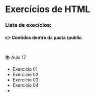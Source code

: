 # Exercícios de HTML

### Lista de execícios:
#### 👉 Contidos dentro da pasta /public
#

📚 Aula 17 
* Exercício 01
* Exercício 02
* Exercício 03
* Exercício 04
*
